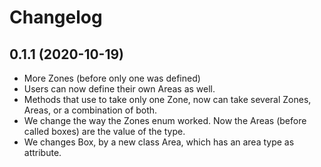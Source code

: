 # Changelog

## 0.1.1 (2020-10-19)
- More Zones (before only one was defined)
- Users can now define their own Areas as well.
- Methods that use to take only one Zone, now can take several Zones, Areas, or a combination of both.
- We change the way the Zones enum worked. Now the Areas (before called boxes) are the value of the type.
- We changes Box, by a new class Area, which has an area type as attribute.

